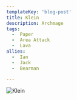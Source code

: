 ```yaml
---
templateKey: 'blog-post'
title: Klein
description: Archmage
tags:
  -  Paper
  -  Area Attack
  -  Lava
allies:
  -  Ian
  -  Jack
  -  Bearman

---
```

![Klein](/img/Klein.png)
